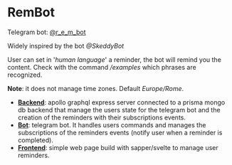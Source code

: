 # RemBot

Telegram bot: [@r_e_m_bot](https://t.me/r_e_m_bot)

Widely inspired by the bot *@SkeddyBot*

User can set in '*human language*' a reminder, the bot will remind you the content.
Check with the command */examples* which phrases are recognized.

**Note**: it does not manage time zones. Default *Europe/Rome*.

- **[Backend](/backend)**: apollo graphql express server connected to a prisma mongo db backend that manage the users state for the telegram bot and the creation of the reminders with their subscriptions events.
- **[Bot](/bot)**: telegram bot. It handles users commands and manages the subscriptions of the reminders events (notify user when a reminder is completed).
- **[Frontend](/frontend)**: simple web page build with sapper/svelte to manage user reminders.